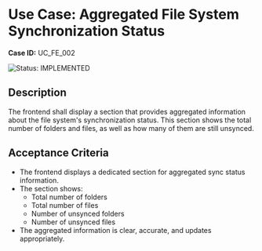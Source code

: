 
# Use Case: Aggregated File System Synchronization Status

**Case ID:** UC_FE_002

![Status: IMPLEMENTED](https://img.shields.io/badge/status-IMPLEMENTED-brightgreen)

## Description
The frontend shall display a section that provides aggregated information about the file system's synchronization status. This section shows the total number of folders and files, as well as how many of them are still unsynced.

## Acceptance Criteria
- The frontend displays a dedicated section for aggregated sync status information.
- The section shows:
	- Total number of folders
	- Total number of files
	- Number of unsynced folders
	- Number of unsynced files
- The aggregated information is clear, accurate, and updates appropriately.
